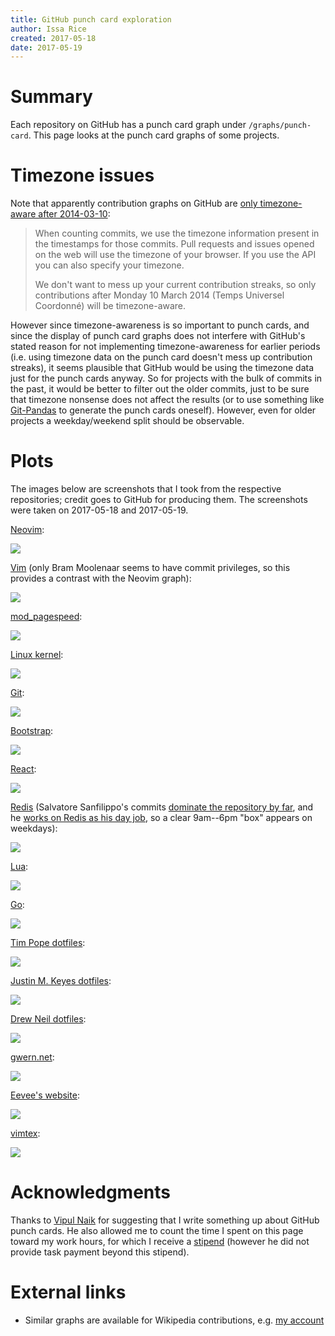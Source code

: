 ```yaml
---
title: GitHub punch card exploration
author: Issa Rice
created: 2017-05-18
date: 2017-05-19
---
```


# Summary

Each repository on GitHub has a punch card graph under `/graphs/punch-card`.
This page looks at the punch card graphs of some projects.

# Timezone issues

Note that apparently contribution graphs on GitHub are [only timezone-aware after
2014-03-10](https://github.com/blog/1793-timezone-aware-contribution-graphs):

> When counting commits, we use the timezone information present in the
> timestamps for those commits. Pull requests and issues opened on the web will
> use the timezone of your browser. If you use the API you can also specify
> your timezone.
>
> We don't want to mess up your current contribution streaks, so only
> contributions after Monday 10 March 2014 (Temps Universel Coordonné) will be
> timezone-aware.

However since timezone-awareness is so important to punch cards, and since the
display of punch card graphs does not interfere with GitHub's stated reason for
not implementing timezone-awareness for earlier periods (i.e. using timezone
data on the punch card doesn't mess up contribution streaks), it seems
plausible that GitHub would be using the timezone data just for the punch cards
anyway.
So for projects with the bulk of commits in the past, it would be better to
filter out the older commits, just to be sure that timezone nonsense does
not affect the results (or to use something like [Git-Pandas](https://github.com/wdm0006/git-pandas)
to generate the punch cards oneself).
However, even for older projects a weekday/weekend split should be observable.

# Plots

The images below are screenshots that I took from the respective repositories;
credit goes to GitHub for producing them.
The screenshots were taken on 2017-05-18 and 2017-05-19.

[Neovim](https://github.com/neovim/neovim/graphs/punch-card):

[![](punch-card-neovim-neovim.png)](punch-card-neovim-neovim.png)

[Vim](https://github.com/vim/vim/graphs/punch-card)
(only Bram Moolenaar seems to have commit privileges, so this provides a
contrast with the Neovim graph):

[![](punch-card-vim-vim.png)](punch-card-vim-vim.png)

[mod_pagespeed](https://github.com/pagespeed/mod_pagespeed/graphs/punch-card):

[![](punch-card-pagespeed-mod_pagespeed.png)](punch-card-pagespeed-mod_pagespeed.png)

[Linux kernel](https://github.com/torvalds/linux/graphs/punch-card):

[![](punch-card-torvalds-linux.png)](punch-card-torvalds-linux.png)

[Git](https://github.com/git/git/graphs/punch-card):

[![](punch-card-git-git.png)](punch-card-git-git.png)

[Bootstrap](https://github.com/twbs/bootstrap/graphs/punch-card):

[![](punch-card-twbs-bootstrap.png)](punch-card-twbs-bootstrap.png)

[React](https://github.com/facebook/react/graphs/punch-card):

[![](punch-card-facebook-react.png)](punch-card-facebook-react.png)

[Redis](https://github.com/antirez/redis/graphs/punch-card)
(Salvatore Sanfilippo's commits [dominate the repository by far](https://github.com/antirez/redis/graphs/contributors),
and he [works on Redis as his day job][antirez], so a clear 9am--6pm "box" appears on
weekdays):

[![](punch-card-antirez-redis.png)](punch-card-antirez-redis.png)

[Lua](https://github.com/lua/lua/graphs/punch-card):

[![](punch-card-lua-lua.png)](punch-card-lua-lua.png)

[Go](https://github.com/golang/go/graphs/punch-card):

[![](punch-card-golang-go.png)](punch-card-golang-go.png)

[Tim Pope dotfiles](https://github.com/tpope/tpope/graphs/punch-card):

[![](punch-card-tpope-tpope.png)](punch-card-tpope-tpope.png)

[Justin M. Keyes dotfiles](https://github.com/justinmk/config/graphs/punch-card):

[![](punch-card-justinmk-config.png)](punch-card-justinmk-config.png)

[Drew Neil dotfiles](https://github.com/nelstrom/dotfiles/graphs/punch-card):

[![](punch-card-nelstrom-dotfiles.png)](punch-card-nelstrom-dotfiles.png)

[gwern.net](https://github.com/gwern/gwern.net/graphs/punch-card):

[![](punch-card-gwern-gwern-net.png)](punch-card-gwern-gwern-net.png)

[Eevee's website](https://github.com/eevee/eev.ee/graphs/punch-card):

[![](punch-card-eevee-eev-ee.png)](punch-card-eevee-eev-ee.png)

[vimtex](https://github.com/lervag/vimtex/graphs/punch-card):

[![](punch-card-lervag-vimtex.png)](punch-card-lervag-vimtex.png)

# Acknowledgments

Thanks to [Vipul Naik](https://vipulnaik.com/) for suggesting that I write
something up about GitHub punch cards.
He also allowed me to count the time I spent on this page toward my work hours,
for which I receive a [stipend](https://github.com/vipulnaik/contractwork/blob/master/contributor-lists/issa-list.mediawiki#Stipends)
(however he did not provide task payment beyond this stipend).

# External links

- Similar graphs are available for Wikipedia contributions,
  e.g. [my account](https://tools.wmflabs.org/xtools-ec/?user=Riceissa&project=en.wikipedia.org#timecard)

[antirez]: http://invece.org/ "Salvatore Sanfilippo. “Salvatore Sanfilippo aka antirez”. Retrieved May 19, 2017. “Currently my main project is Redis, and thanks to Redis Labs sponsoring the development of Redis, it is also my work.”"
